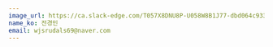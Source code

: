 ```yaml
---
image_url: https://ca.slack-edge.com/T057X8DNU8P-U058W8B1J77-dbd064c93395-512
name_ko: 전경민
email: wjsrudals69@naver.com
---
```

